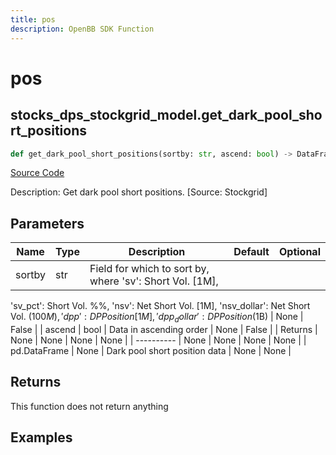 ```yaml
---
title: pos
description: OpenBB SDK Function
---
```


# pos

## stocks_dps_stockgrid_model.get_dark_pool_short_positions

```python title='openbb_terminal/stocks/dark_pool_shorts/stockgrid_model.py'
def get_dark_pool_short_positions(sortby: str, ascend: bool) -> DataFrame:
```
[Source Code](https://github.com/OpenBB-finance/OpenBBTerminal/tree/main/openbb_terminal/stocks/dark_pool_shorts/stockgrid_model.py#L20)

Description: Get dark pool short positions. [Source: Stockgrid]

## Parameters

| Name | Type | Description | Default | Optional |
| ---- | ---- | ----------- | ------- | -------- |
| sortby | str | Field for which to sort by, where 'sv': Short Vol. [1M],
'sv_pct': Short Vol. %%, 'nsv': Net Short Vol. [1M],
'nsv_dollar': Net Short Vol. ($100M), 'dpp': DP Position [1M],
'dpp_dollar': DP Position ($1B) | None | False |
| ascend | bool | Data in ascending order | None | False |
| Returns | None | None | None | None |
| ---------- | None | None | None | None |
| pd.DataFrame | None | Dark pool short position data | None | None |

## Returns

This function does not return anything

## Examples

